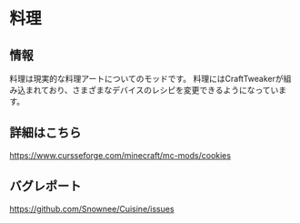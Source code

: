 # 料理

## 情報

料理は現実的な料理アートについてのモッドです。 料理にはCraftTweakerが組み込まれており、さまざまなデバイスのレシピを変更できるようになっています。

## 詳細はこちら

https://www.cursseforge.com/minecraft/mc-mods/cookies

## バグレポート

https://github.com/Snownee/Cuisine/issues